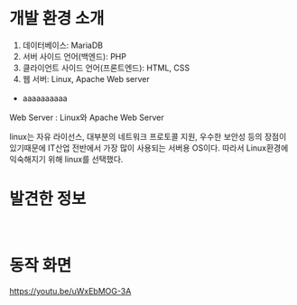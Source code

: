 # 개발 환경 소개
1. 데이터베이스: MariaDB
2. 서버 사이드 언어(백엔드): PHP
3. 클라이언트 사이드 언어(프론트엔드): HTML, CSS
4. 웹 서버: Linux, Apache Web server
- aaaaaaaaaa
　
 
 Web Server : Linux와 Apache Web Server

linux는 자유 라이선스, 대부분의 네트워크 프로토콜 지원, 우수한 보안성 등의 장점이 있기때문에 IT산업 전반에서 가장 많이 사용되는 서버용 OS이다. 따라서 Linux환경에 익숙해지기 위해 linux를 선택했다.
　
 　
# 발견한 정보


　
　
 
# 동작 화면
https://youtu.be/uWxEbMOG-3A
